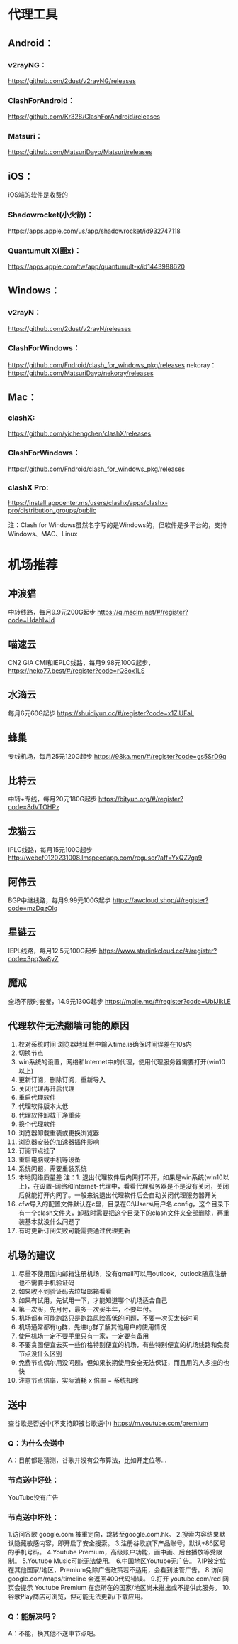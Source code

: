 # 代理工具
## Android：
### v2rayNG：
https://github.com/2dust/v2rayNG/releases
### ClashForAndroid：
https://github.com/Kr328/ClashForAndroid/releases
### Matsuri：
https://github.com/MatsuriDayo/Matsuri/releases
## iOS：
iOS端的软件是收费的
### Shadowrocket(小火箭)：
https://apps.apple.com/us/app/shadowrocket/id932747118
### Quantumult X(圈x)：
https://apps.apple.com/tw/app/quantumult-x/id1443988620
## Windows：
### v2rayN：
https://github.com/2dust/v2rayN/releases
### ClashForWindows：
https://github.com/Fndroid/clash_for_windows_pkg/releases
nekoray：
https://github.com/MatsuriDayo/nekoray/releases
## Mac：
### clashX: 
https://github.com/yichengchen/clashX/releases
### ClashForWindows：
https://github.com/Fndroid/clash_for_windows_pkg/releases
### clashX Pro: 
https://install.appcenter.ms/users/clashx/apps/clashx-pro/distribution_groups/public

注：Clash for Windows虽然名字写的是Windows的，但软件是多平台的，支持Windows、MAC、Linux


# 机场推荐  
## 冲浪猫
中转线路，每月9.9元200G起步 https://q.msclm.net/#/register?code=HdahIvJd
## 喵速云
CN2 GIA CMI和IEPLC线路，每月9.98元100G起步，https://neko77.best/#/register?code=rQ8ox1LS
## 水滴云
每月6元60G起步 https://shuidiyun.cc/#/register?code=x1ZiUFaL
## 蜂巢
专线机场，每月25元120G起步 https://98ka.men/#/register?code=gs5SrD9q
## 比特云
中转+专线，每月20元180G起步 https://bityun.org/#/register?code=8dVTOHPz
## 龙猫云
IPLC线路，每月15元100G起步 http://webcf0120231008.lmspeedapp.com/reguser?aff=YxQZ7ga9
## 阿伟云
BGP中继线路，每月9.99元100G起步 https://awcloud.shop/#/register?code=mzDqzOlq
## 星链云
IEPL线路，每月12.5元100G起步 https://www.starlinkcloud.cc/#/register?code=3pq3w8yZ
## 魔戒
全场不限时套餐，14.9元130G起步 https://mojie.me/#/register?code=UblJlkLE

## 代理软件无法翻墙可能的原因
1. 校对系统时间 浏览器地址栏中输入time.is确保时间误差在10s内
2. 切换节点
3. win系统的设置，网络和Internet中的代理，使用代理服务器需要打开(win10以上)
4. 更新订阅，删除订阅，重新导入
5. 关闭代理再开启代理
6. 重启代理软件
7. 代理软件版本太低
8. 代理软件卸载干净重装
9. 换个代理软件
10. 浏览器卸载重装或更换浏览器
11. 浏览器安装的加速器插件影响
12. 订阅节点挂了
13. 重启电脑或手机等设备
14. 系统问题，需要重装系统
15. 本地网络质量差
注：1. 退出代理软件后内网打不开，如果是win系统(win10以上)，在设置-网络和Internet-代理中，看看代理服务器是不是没有关闭，关闭后就能打开内网了。一般来说退出代理软件后会自动关闭代理服务器开关
2. cfw导入的配置文件默认在c盘，目录在C:\Users\用户名\.config，这个目录下有一个clash文件夹，卸载时需要把这个目录下的clash文件夹全部删除，再重装基本就没什么问题了
3. 有时更新订阅失败可能需要通过代理更新

## 机场的建议
1. 尽量不使用国内邮箱注册机场，没有gmail可以用outlook，outlook随意注册也不需要手机验证码
2. 如果收不到验证码去垃圾邮箱看看
3. 如果有试用，先试用一下，才能知道哪个机场适合自己
4. 第一次买，先月付，最多一次买半年，不要年付。
5. 机场都有可能跑路只是跑路风险高低的问题，不要一次买太长时间
6. 机场通常都有tg群，先进tg群了解其他用户的使用情况
7. 使用机场一定不要手里只有一家，一定要有备用
8. 不要贪图便宜去买一些价格特别便宜的机场，有些特别便宜的机场线路和免费节点没什么区别
9. 免费节点偶尔用没问题，但如果长期使用安全无法保证，而且用的人多挂的也快
10. 注意节点倍率，实际消耗 x 倍率 = 系统扣除

## 送中
查谷歌是否送中(不支持即被谷歌送中)
https://m.youtube.com/premium
### Q：为什么会送中
A：目前都是猜测，谷歌并没有公布算法，比如开定位等...
### 节点送中好处：
YouTube没有广告
### 节点送中坏处：
1.访问谷歌  google.com   被重定向，跳转至google.com.hk。
2.搜索内容结果默认隐藏敏感内容，即开启了安全搜索。
3.注册谷歌旗下产品账号，默认+86区号的手机号码。
4.Youtube Premium，高级账户功能，画中画、后台播放等受限制。
5.Youtube Music可能无法使用。
6.中国地区Youtube无广告。
7.IP被定位在其他国家/地区，Premium免除广告政策若不适用，会看到油管广告。
8.访问 google.com/maps/timeline 会返回400代码错误。
9.打开 youtube.com/red 网页会提示 Youtube Premium 在您所在的国家/地区尚未推出或不提供此服务。
10.谷歌Play商店可浏览，但可能无法更新/下载应用。
### Q：能解决吗？
A：不能，换其他不送中节点吧。
